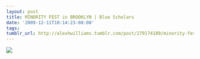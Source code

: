 ```yaml
---
layout: post
title: MINORITY FEST in BROOKLYN | Blue Scholars
date: '2009-12-11T10:14:23-08:00'
tags: 
tumblr_url: http://alexhwilliams.tumblr.com/post/279174189/minority-fest-in-brooklyn-blue-scholars
---
```

<img src="http://25.media.tumblr.com/tumblr_kui2nzfzJL1qz5a5ao1_400.jpg"/>
